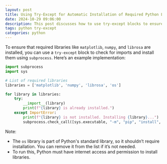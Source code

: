 ```yaml
---
layout: post
title: Using Try-Except for Automatic Installation of Required Python Libraries
date: 2024-10-29 09:06:00
description: This post discusses how to use try-except blocks to ensure that required Python libraries are installed automatically.
tags: python try-except
categories: python
---
```


To ensure that required libraries like `matplotlib`, `numpy`, and `librosa` are installed, you can use a `try-except` block to check for imports and install them using `subprocess`. Here’s an example implementation:

```python
import subprocess
import sys

# List of required libraries
libraries = ['matplotlib', 'numpy', 'librosa', 'os']

for library in libraries:
    try:
        __import__(library)
        print(f"{library} is already installed.")
    except ImportError:
        print(f"{library} is not installed. Installing {library}...")
        subprocess.check_call([sys.executable, "-m", "pip", "install", library])
```

Note:
- The `os` library is part of Python's standard library, so it shouldn’t require installation. You can remove it from the list if it’s not needed.
- To run this, Python must have internet access and permission to install libraries.
